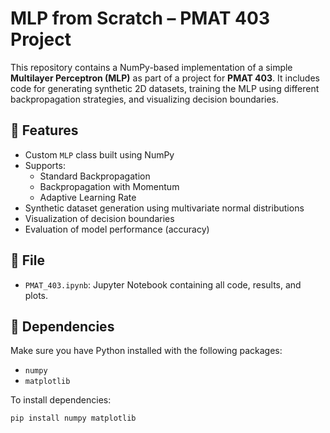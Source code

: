 # MLP from Scratch – PMAT 403 Project

This repository contains a NumPy-based implementation of a simple **Multilayer Perceptron (MLP)** as part of a project for **PMAT 403**. It includes code for generating synthetic 2D datasets, training the MLP using different backpropagation strategies, and visualizing decision boundaries.

## 🧠 Features

- Custom `MLP` class built using NumPy
- Supports:
  - Standard Backpropagation
  - Backpropagation with Momentum
  - Adaptive Learning Rate
- Synthetic dataset generation using multivariate normal distributions
- Visualization of decision boundaries
- Evaluation of model performance (accuracy)

## 📁 File

- `PMAT_403.ipynb`: Jupyter Notebook containing all code, results, and plots.

## 🧰 Dependencies

Make sure you have Python installed with the following packages:

- `numpy`
- `matplotlib`

To install dependencies:

```bash
pip install numpy matplotlib
